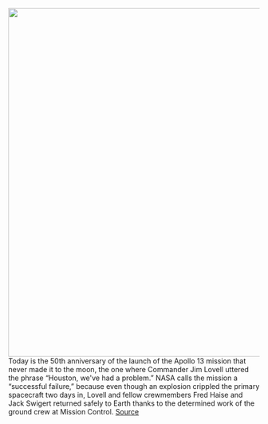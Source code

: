 <img src='https://cdn.vox-cdn.com/thumbor/fnom3iGaMrVikpOlRVxnKUSMahA=/0x0:2719x2048/1200x800/filters:focal(1143x807:1577x1241)/cdn.vox-cdn.com/uploads/chorus_image/image/66639337/50602882.jpg.0.jpg' width='700px' /><br/>
Today is the 50th anniversary of the launch of the Apollo 13 mission that never made it to the moon, the one where Commander Jim Lovell uttered the phrase “Houston, we've had a problem.”  NASA calls the mission a “successful failure,” because even though an explosion crippled the primary spacecraft two days in, Lovell and fellow crewmembers Fred Haise and Jack Swigert returned safely to Earth thanks to the determined work of the ground crew at Mission Control.
<a href='https://www.theverge.com/2020/4/11/21217455/nasa-50th-anniversary-apollo-13'> Source <a/>